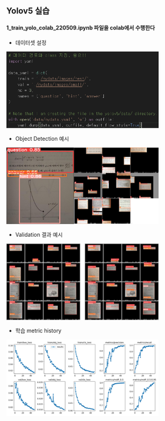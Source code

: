 ## Yolov5 실습

#### 1_train_yolo_colab_220509.ipynb 파일을 colab에서 수행한다

- 데이터셋 설정
<img src="img/set_data.png" width="400" height="200"/>

- Object Detection 예시
<img src="img/example.png" width="400" height="200"/>

- Validation 결과 예시
<img src="img/validation.png" width="400" height="200"/>

- 학습 metric history
<img src="img/history.png" width="400" height="200"/>
